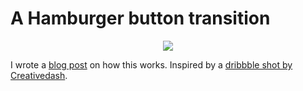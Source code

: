 # A Hamburger button transition

<p align="center">
    <img src="http://robb.is/img/hamburger-button.gif">
</p>

I wrote a [blog post](/image/hamburger-button.gif)
on how this works. Inspired by a [dribbble shot by
Creativedash](https://dribbble.com/shots/1623679-Open-Close).
